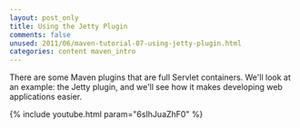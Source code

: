 ```yaml
---
layout: post_only
title: Using the Jetty Plugin
comments: false
unused: 2011/06/maven-tutorial-07-using-jetty-plugin.html
categories: content maven_intro
---
```


There are some Maven plugins that are full Servlet containers. We'll look at an example: the Jetty plugin, and we'll see how it makes developing web applications easier.

{% include youtube.html param="6sIhJuaZhF0" %}
